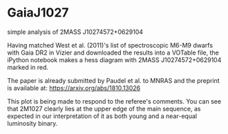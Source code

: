 # GaiaJ1027
simple analysis of 2MASS J10274572+0629104

Having matched West et al. (2011)'s list of spectroscopic M6-M9 dwarfs with Gaia DR2 in Vizier
and downloaded the results into a VOTable file, the iPython notebook makes a hess diagram 
with 2MASS J10274572+0629104 marked in red.

The paper is already submitted by Paudel et al. to MNRAS and the preprint is available at:
https://arxiv.org/abs/1810.13026

This plot is being made to respond to the referee's comments. You can see that 2M1027 clearly
lies at the upper edge of the main sequence, as expected in our interpretation of it as both young
and a near-equal luminosity binary. 
